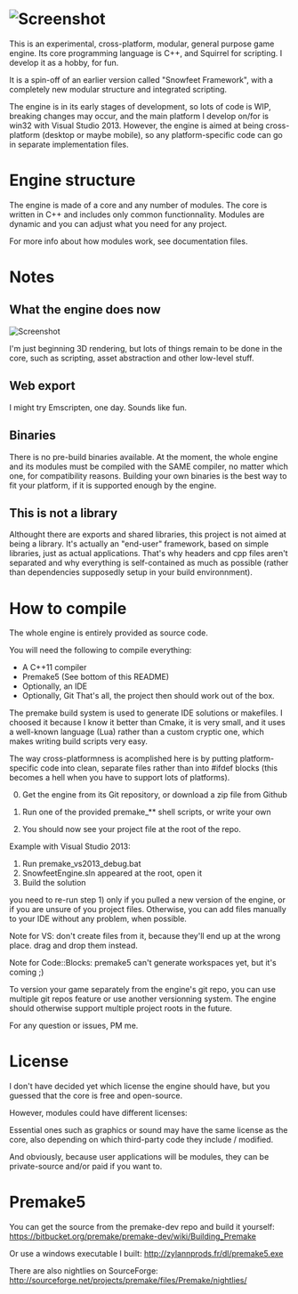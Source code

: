 ![Screenshot](http://zylannprods.fr/snowfeet/engine/artwork/snowfeet_engine_title_alpha_w800.png)
====================

This is an experimental, cross-platform, modular, general purpose game engine.
Its core programming language is C++, and Squirrel for scripting.
I develop it as a hobby, for fun.

It is a spin-off of an earlier version called "Snowfeet Framework",
with a completely new modular structure and integrated scripting.

The engine is in its early stages of development, so lots of code is WIP,
breaking changes may occur, and the main platform I develop on/for is win32 with Visual Studio 2013.
However, the engine is aimed at being cross-platform (desktop or maybe mobile),
so any platform-specific code can go in separate implementation files.

Engine structure
=================

The engine is made of a core and any number of modules.
The core is written in C++ and includes only common functionnality.
Modules are dynamic and you can adjust what you need for any project.

For more info about how modules work, see documentation files.


Notes
=====

What the engine does now
------------------------

![Screenshot](http://zylannprods.fr/snowfeet/engine/screenshots/2015_03_22_3D_beginning3.png)

I'm just beginning 3D rendering, but lots of things remain to be done in the core,
such as scripting, asset abstraction and other low-level stuff.


Web export
----------
I might try Emscripten, one day. Sounds like fun.


Binaries
--------
There is no pre-build binaries available.
At the moment, the whole engine and its modules must be compiled with the SAME
compiler, no matter which one, for compatibility reasons.
Building your own binaries is the best way to fit your platform,
if it is supported enough by the engine.


This is not a library
----------------------

Althought there are exports and shared libraries, this project is not aimed at being a library.
It's actually an "end-user" framework, based on simple libraries, just as actual applications.
That's why headers and cpp files aren't separated and why everything is self-contained as much as possible
(rather than dependencies supposedly setup in your build environnment).


How to compile
=============


The whole engine is entirely provided as source code.

You will need the following to compile everything:
- A C++11 compiler
- Premake5 (See bottom of this README)
- Optionally, an IDE
- Optionally, Git
That's all, the project then should work out of the box.

The premake build system is used to generate IDE solutions or makefiles.
I choosed it because I know it better than Cmake, it is very small,
and it uses a well-known language (Lua) rather than a custom cryptic one,
which makes writing build scripts very easy.

The way cross-platformness is acomplished here is by putting platform-specific
code into clean, separate files rather than into #ifdef blocks (this becomes a hell when 
you have to support lots of platforms).


0) Get the engine from its Git repository, or download a zip file from Github

1) Run one of the provided premake_** shell scripts, or write your own
2) You should now see your project file at the root of the repo.

Example with Visual Studio 2013:
1) Run premake_vs2013_debug.bat
2) SnowfeetEngine.sln appeared at the root, open it
3) Build the solution

you need to re-run step 1) only if you pulled a new version of the engine,
or if you are unsure of you project files. Otherwise, you can add files
manually to your IDE without any problem, when possible.

Note for VS: don't create files from it, because they'll end up at the wrong place.
drag and drop them instead.

Note for Code::Blocks: premake5 can't generate workspaces yet, but it's coming ;) 

To version your game separately from the engine's git repo, you can use multiple
git repos feature or use another versionning system.
The engine should otherwise support multiple project roots in the future.

For any question or issues, PM me.

License
========

I don't have decided yet which license the engine should have, but you guessed
that the core is free and open-source.

However, modules could have different licenses:

Essential ones such as graphics or sound may have the same license as the core,
also depending on which third-party code they include / modified.

And obviously, because user applications will be modules,
they can be private-source and/or paid if you want to.


Premake5
========

You can get the source from the premake-dev repo and build it yourself:
https://bitbucket.org/premake/premake-dev/wiki/Building_Premake

Or use a windows executable I built:
http://zylannprods.fr/dl/premake5.exe

There are also nightlies on SourceForge:
http://sourceforge.net/projects/premake/files/Premake/nightlies/
